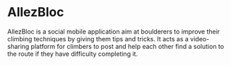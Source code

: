 # AllezBloc

AllezBloc is a social mobile application aim at boulderers to improve their climbing techniques by giving them tips and tricks. It acts as a video-sharing platform for climbers to post and help each other find a solution to the route if they have difficulty completing it.
